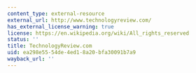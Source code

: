 ```yaml
---
content_type: external-resource
external_url: http://www.technologyreview.com/
has_external_license_warning: true
license: https://en.wikipedia.org/wiki/All_rights_reserved
status: ''
title: TechnologyReview.com
uid: ea298e55-54de-4ed1-8a20-bfa30091b7a9
wayback_url: ''
---
```

